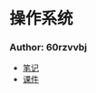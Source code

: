 # 操作系统
### Author: 60rzvvbj
- [笔记](./笔记/笔记.md)
- [课件](https://github.com/60rzvvbj/operating-system)

